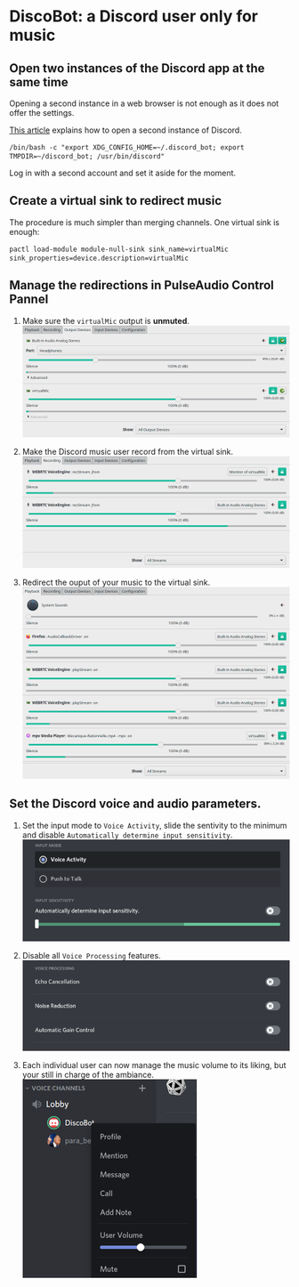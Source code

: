 # DiscoBot: a Discord user only for music

## Open two instances of the Discord app at the same time
Opening a second instance in a web browser is not enough as it does not offer the settings.

[This article](https://technex.us/2020/06/running_multiple_instances_of_discord_in_linux/) explains how to open a second instance of Discord.
```
/bin/bash -c "export XDG_CONFIG_HOME=~/.discord_bot; export TMPDIR=~/discord_bot; /usr/bin/discord"
```

Log in with a second account and set it aside for the moment.

## Create a virtual sink to redirect music
The procedure is much simpler than merging channels.
One virtual sink is enough:
```
pactl load-module module-null-sink sink_name=virtualMic sink_properties=device.description=virtualMic
```

## Manage the redirections in PulseAudio Control Pannel
1. Make sure the `virtualMic` output is **unmuted**.
![pa recording](images/discobot_pa_output_devices.png)

2. Make the Discord music user record from the virtual sink.
![pa recording](images/discobot_pa_recording.png)

3. Redirect the ouput of your music to the virtual sink.
![pa recording](images/discobot_pa_playback.png)

## Set the Discord voice and audio parameters.
1. Set the input mode to `Voice Activity`, slide the sentivity to the minimum and disable `Automatically determine input sensitivity`.
![pa recording](images/discobot_discord_input_mode.png)

2. Disable all `Voice Processing` features.
![pa recording](images/discobot_discord_voice_processing.png)

3. Each individual user can now manage the music volume to its liking, but your still in charge of the ambiance.
![pa recording](images/discobot_discord_bot_options.png)

